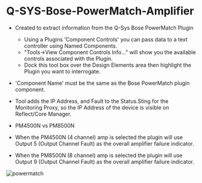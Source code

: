 # Q-SYS-Bose-PowerMatch-Amplifier

- Created to extract information from the Q-Sys Bose PowerMatch Plugin
  - Using a Plugins 'Component Controls' you can pass data to a text controller using Named Components.
  - "Tools->View Component Controls Info..." will show you the available controls associated with the Plugin.
  - Dock this tool box over the Design Elements area then highlight the Plugin you want to interrogate.

- 'Component Name' must be the same as the Bose PowerMatch plugin component.
- Tool adds the IP Address, and Fault to the Status.Sting for the Monitoring Proxy, so the IP Address of the
device is visible on Reflect/Core Manager.


- PM4500N vs PM8500N
 - When the PM4500N (4 channel) amp is selected the plugin will use Output 5 (Output Channel Fault) as the overall amplifier failure indicator.
 - When the PM8500N (8 channel) amp is selected the plugin will use Output 9 (Output Channel Fault) as the overall amplifier failure indicator.	

![powermatch](https://user-images.githubusercontent.com/98933978/186787948-f7fd7ef1-91f7-4f82-9bc0-5d2cdf99d860.JPG)
